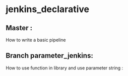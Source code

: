 # jenkins_declarative

## Master :
How to write a basic pipeline

## Branch parameter_jenkins:

How to use function in library and use parameter string :

